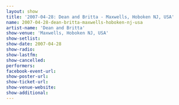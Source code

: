 ```yaml
---
layout: show
title: '2007-04-28: Dean and Britta - Maxwells, Hoboken NJ, USA'
name: 2007-04-28-dean-britta-maxwells-hoboken-nj-usa
artist-name: 'Dean and Britta'
show-venue: 'Maxwells, Hoboken NJ, USA'
show-setlist: 
show-date: 2007-04-28
show-radio: 
show-lastfm: 
show-cancelled: 
performers: 
facebook-event-url: 
show-poster-url: 
show-ticket-url: 
show-venue-website: 
show-additional: 
---
```


